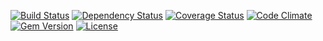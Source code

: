[![Build Status](http://img.shields.io/travis/pikesley/neoclock.svg?style=flat-square)](https://travis-ci.org/pikesley/neoclock)
[![Dependency Status](http://img.shields.io/gemnasium/pikesley/neoclock.svg?style=flat-square)](https://gemnasium.com/pikesley/neoclock)
[![Coverage Status](http://img.shields.io/coveralls/pikesley/neoclock.svg?style=flat-square)](https://coveralls.io/r/pikesley/neoclock)
[![Code Climate](http://img.shields.io/codeclimate/github/pikesley/neoclock.svg?style=flat-square)](https://codeclimate.com/github/pikesley/neoclock)
[![Gem Version](http://img.shields.io/gem/v/neoclock.svg?style=flat-square)](https://rubygems.org/gems/neoclock)
[![License](http://img.shields.io/:license-mit-blue.svg?style=flat-square)](http://pikesley.mit-license.org)
